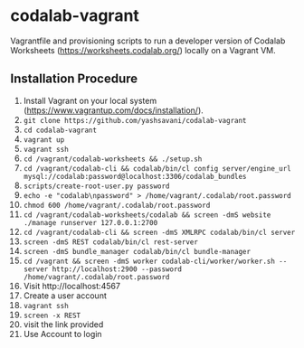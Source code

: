# codalab-vagrant
Vagrantfile and provisioning scripts to run a developer version of Codalab Worksheets (https://worksheets.codalab.org/) locally on a Vagrant VM.

## Installation Procedure
1. Install Vagrant on your local system (https://www.vagrantup.com/docs/installation/).
2. `git clone https://github.com/yashsavani/codalab-vagrant`
3. `cd codalab-vagrant`
4. `vagrant up`
5. `vagrant ssh`
6. `cd /vagrant/codalab-worksheets && ./setup.sh`
7. `cd /vagrant/codalab-cli && codalab/bin/cl config server/engine_url mysql://codalab:password@localhost:3306/codalab_bundles`
8. `scripts/create-root-user.py password`
9. `echo -e "codalab\npassword" > /home/vagrant/.codalab/root.password`
10. `chmod 600 /home/vagrant/.codalab/root.password`
11. `cd /vagrant/codalab-worksheets/codalab && screen -dmS website ./manage runserver 127.0.0.1:2700`
12. `cd /vagrant/codalab-cli && screen -dmS XMLRPC codalab/bin/cl server`
13. `screen -dmS REST codalab/bin/cl rest-server`
14. `screen -dmS bundle_manager codalab/bin/cl bundle-manager`
15. `cd /vagrant && screen -dmS worker codalab-cli/worker/worker.sh --server http://localhost:2900 --password /home/vagrant/.codalab/root.password`
16. Visit http://localhost:4567
17. Create a user account
18. `vagrant ssh`
19. `screen -x REST`
20. visit the link provided
21. Use Account to login
